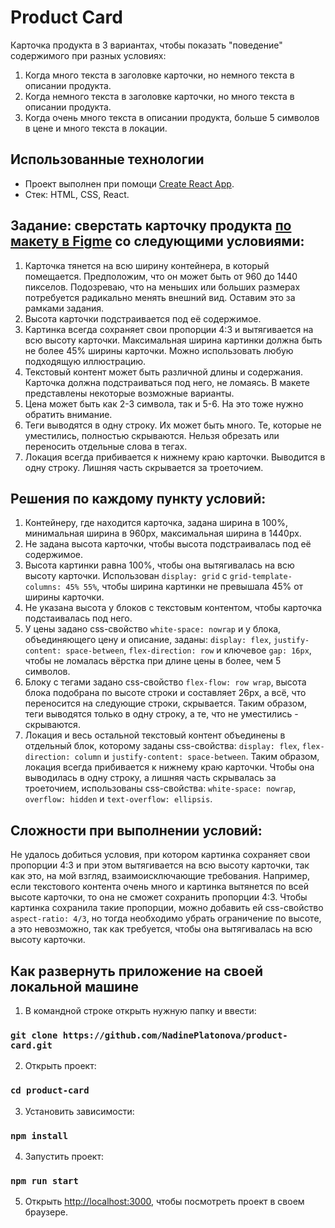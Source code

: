 # Product Card

Карточка продукта в 3 вариантах, чтобы показать "поведение" содержимого при разных условиях:

1. Когда много текста в заголовке карточки, но немного текста в описании продукта.
2. Когда немного текста в заголовке карточки, но много текста в описании продукта.
3. Когда очень много текста в описании продукта, больше 5 символов в цене и много текста в локации.

## Использованные технологии

- Проект выполнен при помощи [Create React App](https://github.com/facebook/create-react-app).
- Стек: HTML, CSS, React.

## Задание: сверстать карточку продукта [по макету в Figme](https://www.figma.com/file/R6eiBRT59ogm2udA9uPpKb/Product-card?node-id=1%3A2576&t=E9kGU8sTNlPAWIYQ-1) со следующими условиями:

1. Карточка тянется на всю ширину контейнера, в который помещается. Предположим, что он может быть от 960 до 1440 пикселов. Подозреваю, что на меньших или больших размерах потребуется радикально менять внешний вид. Оставим это за рамками задания.
2. Высота карточки подстраивается под её содержимое.
3. Картинка всегда сохраняет свои пропорции 4:3 и вытягивается на всю высоту карточки. Максимальная ширина картинки должна быть не более 45% ширины карточки. Можно использовать любую подходящую иллюстрацию.
4. Текстовый контент может быть различной длины и содержания. Карточка должна подстраиваться под него, не ломаясь. В макете представлены некоторые возможные варианты.
5. Цена может быть как 2-3 символа, так и 5-6. На это тоже нужно обратить внимание.
6. Теги выводятся в одну строку. Их может быть много. Те, которые не уместились, полностью скрываются. Нельзя обрезать или переносить отдельные слова в тегах.
7. Локация всегда прибивается к нижнему краю карточки. Выводится в одну строку. Лишняя часть скрывается за троеточием.

## Решения по каждому пункту условий:

1. Контейнеру, где находится карточка, задана ширина в 100%, минимальная ширина в 960px, максимальная ширина в 1440px.
2. Не задана высота карточки, чтобы высота подстраивалась под её содержимое.
3. Высота картинки равна 100%, чтобы она вытягивалась на всю высоту карточки. Использован `display: grid` с `grid-template-columns: 45% 55%`, чтобы ширина картинки не превышала 45% от ширины карточки.
4. Не указана высота у блоков с текстовым контентом, чтобы карточка подстаивалась под него.
5. У цены задано css-свойство `white-space: nowrap` и у блока, объединяющего цену и описание, заданы: `display: flex`, `justify-content: space-between`, `flex-direction: row` и ключевое `gap: 16px`, чтобы не ломалась вёрстка при длине цены в более, чем 5 символов.
6. Блоку с тегами задано css-свойство `flex-flow: row wrap`, высота блока подобрана по высоте строки и составляет 26px, а всё, что переносится на следующие строки, скрывается. Таким образом, теги выводятся только в одну строку, а те, что не уместились - скрываются.
7. Локация и весь остальной текстовый контент объединены в отдельный блок, которому заданы css-свойства: `display: flex`, `flex-direction: column` и `justify-content: space-between`. Таким образом, локация всегда прибивается к нижнему краю карточки. Чтобы она выводилась в одну строку, а лишняя часть скрывалась за троеточием, использованы css-свойства: `white-space: nowrap`, `overflow: hidden` и `text-overflow: ellipsis`.

## Сложности при выполнении условий:

Не удалось добиться условия, при котором картинка сохраняет свои пропорции 4:3 и при этом вытягивается на всю высоту карточки, так как это, на мой взгляд, взаимоисключающие требования. Например, если текстового контента очень много и картинка вытянется по всей высоте карточки, то она не сможет сохранить пропорции 4:3. Чтобы картинка сохранила такие пропорции, можно добавить ей css-свойство `aspect-ratio: 4/3`, но тогда необходимо убрать ограничение по высоте, а это невозможно, так как требуется, чтобы она вытягивалась на всю высоту карточки.

## Как развернуть приложение на своей локальной машине

1. В командной строке открыть нужную папку и ввести:

### `git clone https://github.com/NadinePlatonova/product-card.git`

2. Открыть проект:

### `cd product-card`

3. Установить зависимости:

### `npm install`

4. Запустить проект:

### `npm run start`

5. Открыть [http://localhost:3000](http://localhost:3000), чтобы посмотреть проект в своем браузере.
